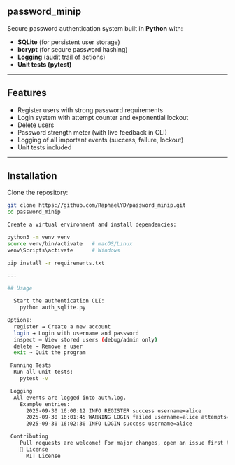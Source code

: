 ## password_minip
Secure password authentication system built in **Python** with:
- **SQLite** (for persistent user storage)
- **bcrypt** (for secure password hashing)
- **Logging** (audit trail of actions)
- **Unit tests (pytest)**
  
---

##  Features
- Register users with strong password requirements  
- Login system with attempt counter and exponential lockout  
- Delete users  
- Password strength meter (with live feedback in CLI)  
- Logging of all important events (success, failure, lockout)  
- Unit tests included  

---

##  Installation

Clone the repository:
```bash 
git clone https://github.com/RaphaelYD/password_minip.git
cd password_minip

Create a virtual environment and install dependencies:

python3 -m venv venv
source venv/bin/activate   # macOS/Linux
venv\Scripts\activate      # Windows

pip install -r requirements.txt

---

## Usage

  Start the authentication CLI:
    python auth_sqlite.py

Options:
  register → Create a new account
  login → Login with username and password
  inspect → View stored users (debug/admin only)
  delete → Remove a user
  exit → Quit the program

 Running Tests
  Run all unit tests:
    pytest -v

 Logging
  All events are logged into auth.log.
    Example entries:
      2025-09-30 16:00:12 INFO REGISTER success username=alice
      2025-09-30 16:01:45 WARNING LOGIN failed username=alice attempts=1
      2025-09-30 16:02:30 INFO LOGIN success username=alice

 Contributing
    Pull requests are welcome! For major changes, open an issue first to discuss what you would like to change.
    📜 License
      MIT License

















